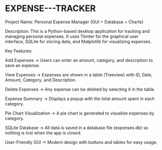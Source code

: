 # EXPENSE---TRACKER
Project Name:
Personal Expense Manager (GUI + Database + Charts)

Description:
This is a Python-based desktop application for tracking and managing personal expenses. It uses Tkinter for the graphical user interface, SQLite for storing data, and Matplotlib for visualizing expenses.

Key Features:

Add Expenses → Users can enter an amount, category, and description to save an expense.

View Expenses → Expenses are shown in a table (Treeview) with ID, Date, Amount, Category, and Description.

Delete Expenses → Any expense can be deleted by selecting it in the table.

Expense Summary → Displays a popup with the total amount spent in each category.

Pie Chart Visualization → A pie chart is generated to visualize expenses by category.

SQLite Database → All data is saved in a database file (expenses.db) so nothing is lost when the app is closed.

User-Friendly GUI → Modern design with buttons and tables for easy usage.
